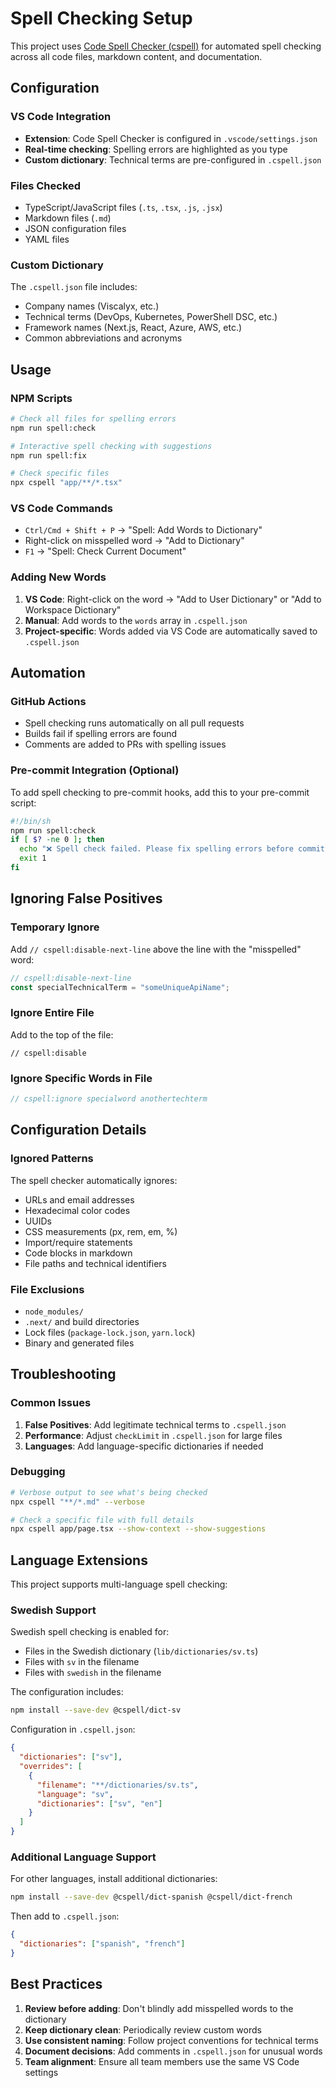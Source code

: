 # Spell Checking Setup

This project uses [Code Spell Checker (cspell)](https://cspell.org/) for automated spell checking across all code files, markdown content, and documentation.

## Configuration

### VS Code Integration
- **Extension**: Code Spell Checker is configured in `.vscode/settings.json`
- **Real-time checking**: Spelling errors are highlighted as you type
- **Custom dictionary**: Technical terms are pre-configured in `.cspell.json`

### Files Checked
- TypeScript/JavaScript files (`.ts`, `.tsx`, `.js`, `.jsx`)
- Markdown files (`.md`)
- JSON configuration files
- YAML files

### Custom Dictionary
The `.cspell.json` file includes:
- Company names (Viscalyx, etc.)
- Technical terms (DevOps, Kubernetes, PowerShell DSC, etc.)
- Framework names (Next.js, React, Azure, AWS, etc.)
- Common abbreviations and acronyms

## Usage

### NPM Scripts
```bash
# Check all files for spelling errors
npm run spell:check

# Interactive spell checking with suggestions
npm run spell:fix

# Check specific files
npx cspell "app/**/*.tsx"
```

### VS Code Commands
- `Ctrl/Cmd + Shift + P` → "Spell: Add Words to Dictionary"
- Right-click on misspelled word → "Add to Dictionary"
- `F1` → "Spell: Check Current Document"

### Adding New Words
1. **VS Code**: Right-click on the word → "Add to User Dictionary" or "Add to Workspace Dictionary"
2. **Manual**: Add words to the `words` array in `.cspell.json`
3. **Project-specific**: Words added via VS Code are automatically saved to `.cspell.json`

## Automation

### GitHub Actions
- Spell checking runs automatically on all pull requests
- Builds fail if spelling errors are found
- Comments are added to PRs with spelling issues

### Pre-commit Integration (Optional)
To add spell checking to pre-commit hooks, add this to your pre-commit script:

```bash
#!/bin/sh
npm run spell:check
if [ $? -ne 0 ]; then
  echo "❌ Spell check failed. Please fix spelling errors before committing."
  exit 1
fi
```

## Ignoring False Positives

### Temporary Ignore
Add `// cspell:disable-next-line` above the line with the "misspelled" word:

```typescript
// cspell:disable-next-line
const specialTechnicalTerm = "someUniqueApiName";
```

### Ignore Entire File
Add to the top of the file:
```
// cspell:disable
```

### Ignore Specific Words in File
```typescript
// cspell:ignore specialword anothertechterm
```

## Configuration Details

### Ignored Patterns
The spell checker automatically ignores:
- URLs and email addresses
- Hexadecimal color codes
- UUIDs
- CSS measurements (px, rem, em, %)
- Import/require statements
- Code blocks in markdown
- File paths and technical identifiers

### File Exclusions
- `node_modules/`
- `.next/` and build directories
- Lock files (`package-lock.json`, `yarn.lock`)
- Binary and generated files

## Troubleshooting

### Common Issues

1. **False Positives**: Add legitimate technical terms to `.cspell.json`
2. **Performance**: Adjust `checkLimit` in `.cspell.json` for large files
3. **Languages**: Add language-specific dictionaries if needed

### Debugging
```bash
# Verbose output to see what's being checked
npx cspell "**/*.md" --verbose

# Check a specific file with full details
npx cspell app/page.tsx --show-context --show-suggestions
```

## Language Extensions

This project supports multi-language spell checking:

### Swedish Support
Swedish spell checking is enabled for:
- Files in the Swedish dictionary (`lib/dictionaries/sv.ts`)
- Files with `sv` in the filename
- Files with `swedish` in the filename

The configuration includes:
```bash
npm install --save-dev @cspell/dict-sv
```

Configuration in `.cspell.json`:
```json
{
  "dictionaries": ["sv"],
  "overrides": [
    {
      "filename": "**/dictionaries/sv.ts",
      "language": "sv",
      "dictionaries": ["sv", "en"]
    }
  ]
}
```

### Additional Language Support
For other languages, install additional dictionaries:

```bash
npm install --save-dev @cspell/dict-spanish @cspell/dict-french
```

Then add to `.cspell.json`:
```json
{
  "dictionaries": ["spanish", "french"]
}
```

## Best Practices

1. **Review before adding**: Don't blindly add misspelled words to the dictionary
2. **Keep dictionary clean**: Periodically review custom words
3. **Use consistent naming**: Follow project conventions for technical terms
4. **Document decisions**: Add comments in `.cspell.json` for unusual words
5. **Team alignment**: Ensure all team members use the same VS Code settings
